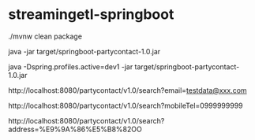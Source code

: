 # streamingetl-springboot

./mvnw clean package

java -jar target/springboot-partycontact-1.0.jar

java -Dspring.profiles.active=dev1 -jar target/springboot-partycontact-1.0.jar

http://localhost:8080/partycontact/v1.0/search?email=testdata@xxx.com

http://localhost:8080/partycontact/v1.0/search?mobileTel=0999999999

http://localhost:8080/partycontact/v1.0/search?address=%E9%9A%86%E5%B8%82OO
